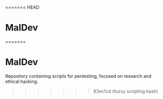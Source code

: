 <<<<<<< HEAD
# MalDev
=======
# MalDev

Repository containing scripts for pentesting, focused on research and ethical hacking.
>>>>>>> 83ec1cd (fuzzy scripting bash)
